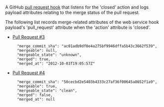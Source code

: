 A GitHub [pull request hook](http://developer.github.com/v3/repos/hooks/) that listens for the 'closed' action and logs payload attributes relating to the merge status of the pull request.

The following list records merge-related attributes of the web service hook payload's 'pull_request' attribute when the 'action' attribute is 'closed'.

* [Pull Request #3](https://github.com/repeatingbeats/pull-request-hook/pull/3)

        "merge_commit_sha": "ac01adb9df0e4a275bf9946dffa5b43c3662f539",
        "mergeable": null,  
        "mergeable_state": "unknown",
        "merged": true,
        "merged_at": "2012-10-03T19:05:57Z" 

* [Pull Request #4](https://github.com/repeatingbeats/pull-request-hook/pull/4)

        "merge_commit_sha": "50cecbd2e5403b4333c27af36f00645a8652f1a9",
        "mergeable": true,
        "mergeable_state": "clean",
        "merged": false,
        "merged_at": null
